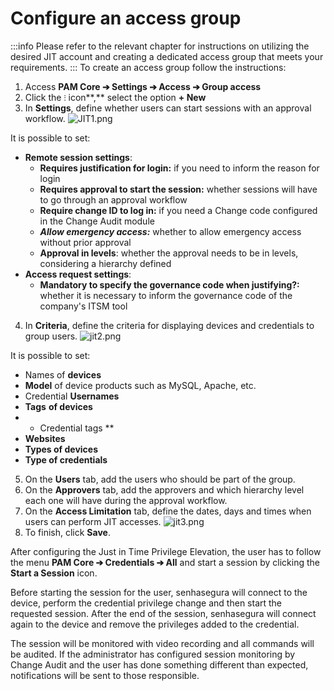 # Configure an access group

 :::info
Please refer to the relevant chapter for instructions on utilizing the desired JIT account and creating a dedicated access group that meets your requirements.
:::
To create an access group follow the instructions:

1. Access **PAM Core ➔ Settings ➔ Access ➔ Group access**
2. Click the `⁝` icon**,** select the option **+ New**
3. In **Settings**, define whether users can start sessions with an approval workflow.
   ![JIT1.png](https://cdn.document360.io/5a1d58df-64ce-42a2-8b23-688477d32f33/Images/Documentation/JIT1.png) 

It is possible to set:

- **Remote session settings**:
  - **Requires justification for login:** if you need to inform the reason for login
  - **Requires approval to start the session:** whether sessions will have to go through an approval workflow
  - **Require change ID to log in:** if you need a Change code configured in the Change Audit module
  - ***Allow emergency access:*** whether to allow emergency access without prior approval
  - **Approval in levels**: whether the approval needs to be in levels, considering a hierarchy defined
- **Access request settings**:
  - **Mandatory to specify the governance code when justifying?:** whether it is necessary to inform the governance code of the company's ITSM tool

4. In **Criteria**, define the criteria for displaying devices and credentials to group users.
   ![jit2.png](https://cdn.document360.io/5a1d58df-64ce-42a2-8b23-688477d32f33/Images/Documentation/jit2.png) 

It is possible to set:

- Names of **devices**
- **Model** of device products such as MySQL, Apache, etc.
- Credential **Usernames**
- **Tags** **of devices**
- * Credential tags **
- **Websites**
- **Types of devices**
- **Type of credentials**

5. On the **Users** tab, add the users who should be part of the group.
6. On the **Approvers** tab, add the approvers and which hierarchy level each one will have during the approval workflow.
7. On the **Access Limitation** tab, define the dates, days and times when users can perform JIT accesses.
   ![jit3.png](https://cdn.document360.io/5a1d58df-64ce-42a2-8b23-688477d32f33/Images/Documentation/jit3.png)
8. To finish, click **Save**.

After configuring the Just in Time Privilege Elevation, the user has to follow the menu **PAM Core ➔ Credentials ➔ All** and start a session by clicking the **Start a Session** icon.

Before starting the session for the user, senhasegura will connect to the device, perform the credential privilege change and then start the requested session. After the end of the session, senhasegura will connect again to the device and remove the privileges added to the credential.

The session will be monitored with video recording and all commands will be audited. If the administrator has configured session monitoring by Change Audit and the user has done something different than expected, notifications will be sent to those responsible.
